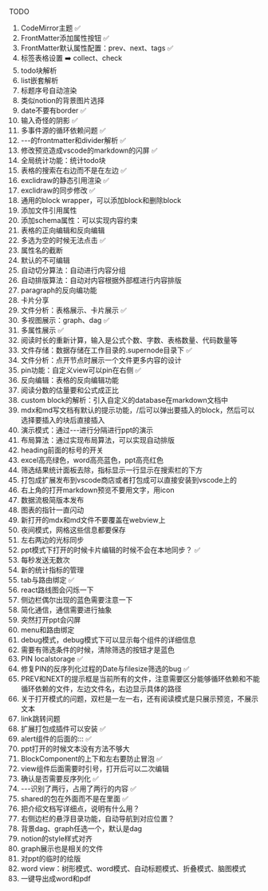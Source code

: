 TODO

1. CodeMirror主题 ✅
2. FrontMatter添加属性按钮 ✅ 
3. FrontMatter默认属性配置：prev、next、tags ✅ 
4. 标签表格设置 ➡️ collect、check
5. todo块解析 
6. list嵌套解析  
7. 标题序号自动渲染 
8. 类似notion的背景图片选择 
9. date不要有border ✅ 
10. 输入奇怪的阴影 ✅ 
11. 多事件源的循环依赖问题 ✅ 
12. ---的frontmatter和divider解析 ✅ 
13. 修改预览造成vscode的markdown的闪屏 ✅ 
14. 全局统计功能：统计todo块
15. 表格的搜索在右边而不是在左边 ✅ 
16. exclidraw的静态引用渲染 ✅  
17. exclidraw的同步修改 ✅ 
18. 通用的block wrapper，可以添加block和删除block  
19. 添加文件引用属性 
20. 添加schema属性：可以实现内容约束 
21. 表格的正向编辑和反向编辑  
22. 多选为空的时候无法点击 ✅ 
23. 属性名的截断 
24. 默认的不可编辑 
25. 自动切分算法：自动进行内容分组 
26. 自动排版算法：自动对内容根据外部框进行内容排版
27. paragraph的反向编功能
28. 卡片分享
29. 文件分析：表格展示、卡片展示  ✅ 
30. 多视图展示：graph、dag ✅ 
31. 多属性展示 ✅  
32. 阅读时长的重新计算，输入是公式个数、字数、表格数量、代码数量等 
33. 文件存储：数据存储在工作目录的.supernode目录下 ✅
34. 文件分析：点开节点时展示一个文件更多内容的设计
35. pin功能：自定义view可以pin在右侧 ✅ 
36. 反向编辑：表格的反向编辑功能
37. 阅读分数的估量要和公式成正比 
38. custom block的解析：引入自定义的database在markdown文档中 
39. mdx和md写文档有默认的提示功能，/后可以弹出要插入的block，然后可以选择要插入的块后直接插入
40. 演示模式：通过---进行分隔进行ppt的演示
41. 布局算法：通过实现布局算法，可以实现自动排版
42. heading前面的标号的开关
43. excel高亮绿色，word高亮蓝色，ppt高亮红色
44. 筛选结果统计面板去除，指标显示一行显示在搜索栏的下方 
45. 打包成扩展发布到vscode商店或者打包成可以直接安装到vscode上的 
46. 右上角的打开markdown预览不要用文字，用icon 
47. 数据流极简版本发布 
48. 图表的指针一直闪动 
49. 新打开的mdx和md文件不要覆盖在webview上 
50. 夜间模式，网格这些信息都要保存 
51. 左右两边的光标同步 
52. ppt模式下打开的时候卡片编辑的时候不会在本地同步？ ✅ 
53. 每秒发送无数次 
54. 新的统计指标的管理 
55. tab与路由绑定 ✅ 
56. react路线图会闪烁一下 
57. 侧边栏偶尔出现的蓝色需要注意一下 
58. 简化通信，通信需要进行抽象  
59. 突然打开ppt会闪屏 
60. menu和路由绑定  
61. debug模式，debug模式下可以显示每个组件的详细信息
62. 需要有筛选条件的时候，清除筛选的按钮才是蓝色
63. PIN localstorage ✅ 
64. 修复PIN的反序列化过程的Date与filesize筛选的bug ✅ 
65. PREV和NEXT的提示框是当前所有的文件，注意需要区分能够循环依赖和不能循环依赖的文件，左边文件名，右边显示具体的路径 
66. 关于打开模式的问题，双栏是一左一右，还有阅读模式是只展示预览，不展示文本 
67. link跳转问题 
68. 扩展打包成插件可以安装 ✅ 
69. alert组件的后面的::: ✅  
70. ppt打开的时候文本没有方法不够大 
71. BlockComponent的上下和左右要防止冒泡 ✅  
72. view组件后面需要时引号，打开后可以二次编辑 
73. 确认是否需要反序列化 ✅ 
74. ---识别了两行，占用了两行的内容 ✅ 
75. shared的包在外面而不是在里面 ✅ 
76. 把介绍文档写详细点，说明有什么用？
77. 右侧边栏的悬浮目录功能，自动导航到对应位置？
78. 背景dag、graph任选一个，默认是dag
79. notion的style样式对齐
80. graph展示也是相关的文件
81. 对ppt的临时的绘版
82. word view：树形模式、word模式、自动标题模式、折叠模式、脑图模式
83. 一键导出成word和pdf